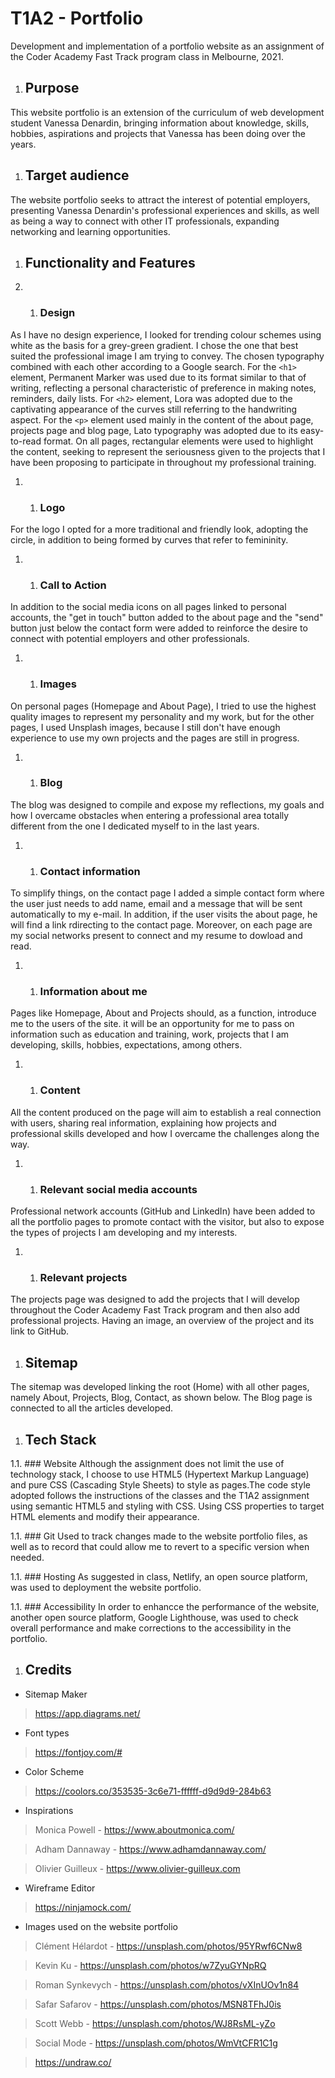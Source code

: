 # T1A2 - Portfolio
Development and implementation of a portfolio website as an assignment of the Coder Academy Fast Track program class in Melbourne, 2021.

1. ## Purpose
This website portfolio is an extension of the curriculum of web development student Vanessa Denardin, bringing information about knowledge, skills, hobbies, aspirations and projects that Vanessa has been doing over the years.

1. ## Target audience
The website portfolio seeks to attract the interest of potential employers, presenting Vanessa Denardin's professional experiences and skills, as well as being a way to connect with other IT professionals, expanding networking and learning opportunities.

1. ## Functionality and Features
1. 1. ### Design
As I have no design experience, I looked for trending colour schemes using white as the basis for a grey-green gradient. I chose the one that best suited the professional image I am trying to convey.
The chosen typography combined with each other according to a Google search.
For the `<h1>` element, Permanent Marker was used due to its format similar to that of writing, reflecting a personal characteristic of preference in making notes, reminders, daily lists. For `<h2>` element, Lora was adopted due to the captivating appearance of the curves still referring to the handwriting aspect. For the `<p>` element used mainly in the content of the about page, projects page and blog page, Lato typography was adopted due to its easy-to-read format.
On all pages, rectangular elements were used to highlight the content, seeking to represent the seriousness given to the projects that I have been proposing to participate in throughout my professional training.

1. 1. ### Logo
For the logo I opted for a more traditional and friendly look, adopting the circle, in addition to being formed by curves that refer to femininity.

1. 1. ### Call to Action
In addition to the social media icons on all pages linked to personal accounts, the "get in touch" button added to the about page and the "send" button just below the contact form were added to reinforce the desire to connect with potential employers and other professionals.

1. 1. ### Images
On personal pages (Homepage and About Page), I tried to use the highest quality images to represent my personality and my work, but for the other pages, I used Unsplash images, because I still don't have enough experience to use my own projects and the pages are still in progress.

1. 1. ### Blog
The blog was designed to compile and expose my reflections, my goals and how I overcame obstacles when entering a professional area totally different from the one I dedicated myself to in the last years.

1. 1. ### Contact information
To simplify things, on the contact page I added a simple contact form where the user just needs to add name, email and a message that will be sent automatically to my e-mail.
In addition, if the user visits the about page, he will find a link rdirecting to the contact page.
Moreover, on each page are my social networks present to connect and my resume to dowload and read.

1. 1. ### Information about me
Pages like Homepage, About and Projects should, as a function, introduce me to the users of the site. it will be an opportunity for me to pass on information such as education and training, work, projects that I am developing, skills, hobbies, expectations, among others.

1. 1. ### Content
All the content produced on the page will aim to establish a real connection with users, sharing real information, explaining how projects and professional skills developed and how I overcame the challenges along the way.

1. 1. ### Relevant social media accounts
Professional network accounts (GitHub and LinkedIn) have been added to all the portfolio pages to promote contact with the visitor, but also to expose the types of projects I am developing and my interests.

1. 1. ### Relevant projects
The projects page was designed to add the projects that I will develop throughout the Coder Academy Fast Track program and then also add professional projects. Having an image, an overview of the project and its link to GitHub.

1. ## Sitemap
The sitemap was developed linking the root (Home) with all other pages, namely About, Projects, Blog, Contact, as shown below. The Blog page is connected to all the articles developed.

<!-- adicionar foto sitemap -->

1. ## Tech Stack
1.1. ### Website
Although the assignment does not limit the use of technology stack, I choose to use HTML5 (Hypertext Markup Language) and pure CSS (Cascading Style Sheets) to style as pages.The code style adopted follows the instructions of the classes and the T1A2 assignment using semantic HTML5 and styling with CSS. Using CSS properties to target HTML elements and modify their appearance.

1.1. ### Git
Used to track changes made to the website portfolio files, as well as to record that could allow me to revert to a specific version when needed.

1.1. ### Hosting
As suggested in class, Netlify, an open source platform, was used to deployment the website portfolio.

1.1. ### Accessibility
In order to enhancce the performance of the website, another open source platform, Google Lighthouse, was used to check overall performance and make corrections to the accessibility in the portfolio.

1. ## Credits
- Sitemap Maker
> https://app.diagrams.net/

- Font types
> https://fontjoy.com/#

- Color Scheme
> https://coolors.co/353535-3c6e71-ffffff-d9d9d9-284b63

- Inspirations
> Monica Powell - https://www.aboutmonica.com/

> Adham Dannaway - https://www.adhamdannaway.com/

> Olivier Guilleux - https://www.olivier-guilleux.com

- Wireframe Editor
> https://ninjamock.com/

- Images used on the website portfolio
> Clément Hélardot - https://unsplash.com/photos/95YRwf6CNw8

> Kevin Ku - https://unsplash.com/photos/w7ZyuGYNpRQ

> Roman Synkevych - https://unsplash.com/photos/vXInUOv1n84

> Safar Safarov - https://unsplash.com/photos/MSN8TFhJ0is

> Scott Webb - https://unsplash.com/photos/WJ8RsML-yZo

> Social Mode - https://unsplash.com/photos/WmVtCFR1C1g

> https://undraw.co/
